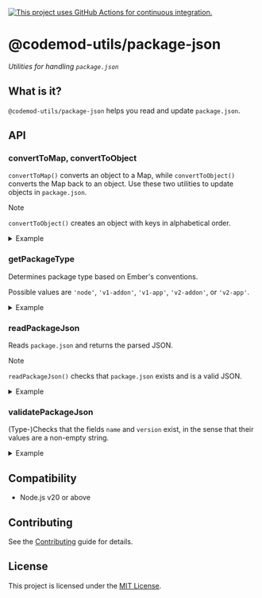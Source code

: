 [![This project uses GitHub Actions for continuous integration.](https://github.com/ijlee2/codemod-utils/actions/workflows/ci.yml/badge.svg)](https://github.com/ijlee2/codemod-utils/actions/workflows/ci.yml)

# @codemod-utils/package-json

_Utilities for handling `package.json`_


## What is it?

`@codemod-utils/package-json` helps you read and update `package.json`.


## API

### convertToMap, convertToObject

`convertToMap()` converts an object to a Map, while `convertToObject()` converts the Map back to an object. Use these two utilities to update objects in `package.json`.

> [!NOTE]
> `convertToObject()` creates an object with keys in alphabetical order.

<details>

<summary>Example</summary>

Remove dependencies (if they exist) from `package.json`.

```ts
const dependencies = convertToMap(packageJson['dependencies']);

const packagesToDelete = [
  '@embroider/macros',
  'ember-auto-import',
  'ember-cli-babel',
  'ember-cli-htmlbars',
];

packagesToDelete.forEach((packageName) => {
  dependencies.delete(packageName);
});

packageJson['dependencies'] = convertToObject(dependencies);
```

</details>


### getPackageType

Determines package type based on Ember's conventions.

Possible values are `'node'`, `'v1-addon'`, `'v1-app'`, `'v2-addon'`, or `'v2-app'`.

<details>

<summary>Example</summary>

Make an early exit in a codemod that converts v1 addons to v2.

```ts
const packageType = getPackageType(packageJson);

if (packageType === 'v2-addon') {
  return;
}

// Convert to v2
```

</details>


### readPackageJson

Reads `package.json` and returns the parsed JSON.

> [!NOTE]
> `readPackageJson()` checks that `package.json` exists and is a valid JSON.

<details>

<summary>Example</summary>

Check if a project has `typescript` as a dependency.

```ts
import { readPackageJson } from '@codemod-utils/package-json';

const { dependencies, devDependencies } = readPackageJson({
  projectRoot,
});

const projectDependencies = new Map([
  ...Object.entries(dependencies ?? {}),
  ...Object.entries(devDependencies ?? {}),
]);

const hasTypeScript = projectDependencies.has('typescript');
```

</details>


### validatePackageJson

(Type-)Checks that the fields `name` and `version` exist, in the sense that their values are a non-empty string.

<details>

<summary>Example</summary>

```ts
import {
  readPackageJson,
  validatePackageJson,
} from '@codemod-utils/package-json';

const packageJson = readPackageJson({ projectRoot });

validatePackageJson(packageJson);

// Both guaranteed to be `string` (not `undefined`)
const { name, version } = packageJson;
```

</details>


## Compatibility

- Node.js v20 or above


## Contributing

See the [Contributing](../../CONTRIBUTING.md) guide for details.


## License

This project is licensed under the [MIT License](LICENSE.md).
